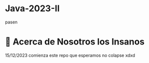 # Java-2023-II
pasen
# 🐒 Acerca de Nosotros los Insanos 
15/12/2023 comienza este repo que esperamos no colapse xdxd
